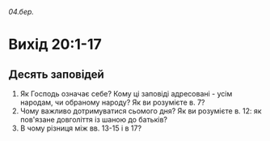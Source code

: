 
_04.бер._

# Вихід 20:1-17

## Десять заповідей
1. Як Господь означає себе? Кому ці заповіді адресовані - усім народам, чи обраному народу? Як ви розумієте в. 7?
2. Чому важливо дотримуватися сьомого дня? Як ви розумієте в. 12: як пов'язане довголіття із шаною до батьків?
3. В чому різниця між вв. 13-15 і в 17?
